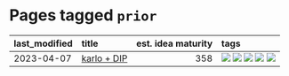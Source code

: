 # Pages tagged `prior`

|last_modified|title|est. idea maturity|tags
|:---|:---|---:|:---|
|2023-04-07|[karlo + DIP](../karlo-dip.md)|358|[![](https://img.shields.io/badge/tag-deepimageprior-7064e0)](../tags/deepimageprior.md) [![](https://img.shields.io/badge/tag-experimental-3f9741)](../tags/experimental.md) [![](https://img.shields.io/badge/tag-image_generation-957448)](../tags/image_generation.md) [![](https://img.shields.io/badge/tag-prior-6819c6)](../tags/prior.md) [![](https://img.shields.io/badge/tag-wip-e9b626)](../tags/wip.md)|